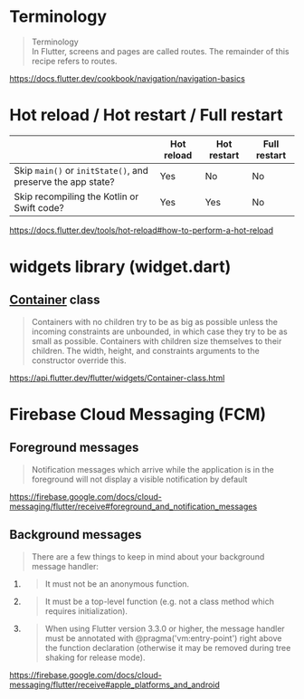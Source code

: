 # Terminology
> Terminology<br>
> In Flutter, screens and pages are called routes. The remainder of this recipe refers to routes.

https://docs.flutter.dev/cookbook/navigation/navigation-basics

# Hot reload / Hot restart / Full restart
&nbsp;|Hot reload|Hot restart|Full restart
--|--|--|--
Skip `main()` or `initState()`, and preserve the app state?|Yes|No|No
Skip recompiling the Kotlin or Swift code?|Yes|Yes|No

https://docs.flutter.dev/tools/hot-reload#how-to-perform-a-hot-reload

# widgets library (widget.dart)
## [Container](https://api.flutter.dev/flutter/widgets/Container-class.html) class
> Containers with no children try to be as big as possible unless the incoming constraints are unbounded, in which case they try to be as small as possible. Containers with children size themselves to their children. The width, height, and constraints arguments to the constructor override this.

https://api.flutter.dev/flutter/widgets/Container-class.html

# Firebase Cloud Messaging (FCM)
## Foreground messages
> Notification messages which arrive while the application is in the foreground will not display a visible notification by default

https://firebase.google.com/docs/cloud-messaging/flutter/receive#foreground_and_notification_messages

## Background messages
> There are a few things to keep in mind about your background message handler:

1. > It must not be an anonymous function.
2. > It must be a top-level function (e.g. not a class method which requires initialization).
3. > When using Flutter version 3.3.0 or higher, the message handler must be annotated with @pragma('vm:entry-point') right above the function declaration (otherwise it may be removed during tree shaking for release mode).

https://firebase.google.com/docs/cloud-messaging/flutter/receive#apple_platforms_and_android
